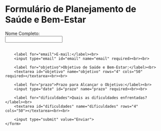 <!DOCTYPE html>
<html lang="pt-BR">
<head>
    <meta charset="UTF-8">
    <meta name="viewport" content="width=device-width, initial-scale=1.0">
    <title>Planejamento de Saúde e Bem-Estar</title>
</head>
<body>
    <h1>Formulário de Planejamento de Saúde e Bem-Estar</h1>
    <form action="https://formspree.io/f/[seu-endereco]" method="POST">
        <label for="name">Nome Completo:</label><br>
        <input type="text" id="name" name="name" required><br><br>
        
        <label for="email">E-mail:</label><br>
        <input type="email" id="email" name="email" required><br><br>
        
        <label for="objetivo">Objetivo de Saúde e Bem-Estar:</label><br>
        <textarea id="objetivo" name="objetivo" rows="4" cols="50" required></textarea><br><br>
        
        <label for="prazo">Prazo para Alcançar o Objetivo:</label><br>
        <input type="date" id="prazo" name="prazo" required><br><br>
        
        <label for="dificuldades">Quais as dificuldades enfrentadas?</label><br>
        <textarea id="dificuldades" name="dificuldades" rows="4" cols="50"></textarea><br><br>
        
        <input type="submit" value="Enviar">
    </form>
</body>
</html>
